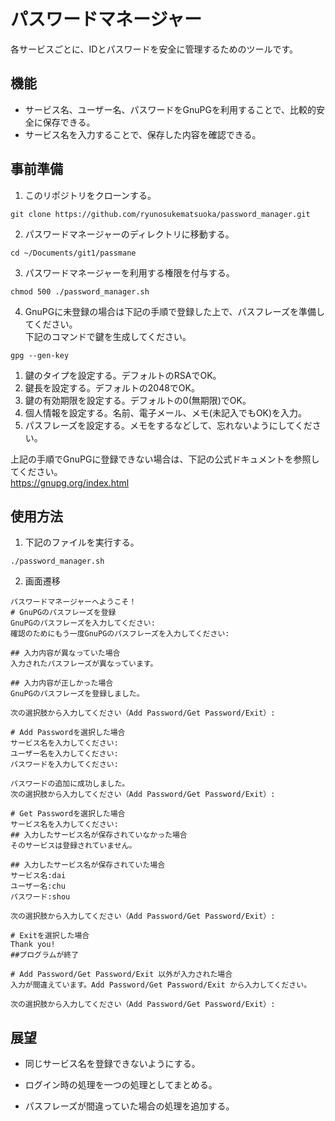 # パスワードマネージャー  

各サービスごとに、IDとパスワードを安全に管理するためのツールです。  

## 機能

-   サービス名、ユーザー名、パスワードをGnuPGを利用することで、比較的安全に保存できる。  
-   サービス名を入力することで、保存した内容を確認できる。  

## 事前準備
1. このリポジトリをクローンする。  
  ```
  git clone https://github.com/ryunosukematsuoka/password_manager.git
  ```
2. パスワードマネージャーのディレクトリに移動する。  
  ```
  cd ~/Documents/git1/passmane
  ```
3. パスワードマネージャーを利用する権限を付与する。  
  ```
  chmod 500 ./password_manager.sh
  ```
4. GnuPGに未登録の場合は下記の手順で登録した上で、パスフレーズを準備してください。  
下記のコマンドで鍵を生成してください。  
  ```
  gpg --gen-key
  ```  
  1. 鍵のタイプを設定する。デフォルトのRSAでOK。  
  2. 鍵長を設定する。デフォルトの2048でOK。  
  3. 鍵の有効期限を設定する。デフォルトの0(無期限)でOK。  
  4. 個人情報を設定する。名前、電子メール、メモ(未記入でもOK)を入力。  
  5. パスフレーズを設定する。メモをするなどして、忘れないようにしてください。  
   
   上記の手順でGnuPGに登録できない場合は、下記の公式ドキュメントを参照してください。  
        https://gnupg.org/index.html
## 使用方法

1. 下記のファイルを実行する。
  ```
  ./password_manager.sh
  ```
2. 画面遷移
  ```
  パスワードマネージャーへようこそ！
  # GnuPGのパスフレーズを登録
  GnuPGのパスフレーズを入力してください:
  確認のためにもう一度GnuPGのパスフレーズを入力してください:
  
  ## 入力内容が異なっていた場合
  入力されたパスフレーズが異なっています。

  ## 入力内容が正しかった場合
  GnuPGのパスフレーズを登録しました。

  次の選択肢から入力してください（Add Password/Get Password/Exit）:

  # Add Passwordを選択した場合
  サービス名を入力してください:
  ユーザー名を入力してください:
  パスワードを入力してください:

  パスワードの追加に成功しました。
  次の選択肢から入力してください（Add Password/Get Password/Exit）:

  # Get Passwordを選択した場合
  サービス名を入力してください:
  ## 入力したサービス名が保存されていなかった場合
  そのサービスは登録されていません。

  ## 入力したサービス名が保存されていた場合
  サービス名:dai
  ユーザー名:chu
  パスワード:shou

  次の選択肢から入力してください（Add Password/Get Password/Exit）:

  # Exitを選択した場合
  Thank you!
  ##プログラムが終了

  # Add Password/Get Password/Exit 以外が入力された場合
  入力が間違えています。Add Password/Get Password/Exit から入力してください。

  次の選択肢から入力してください（Add Password/Get Password/Exit）:
  ```
## 展望

-   同じサービス名を登録できないようにする。

-   ログイン時の処理を一つの処理としてまとめる。

-   パスフレーズが間違っていた場合の処理を追加する。
